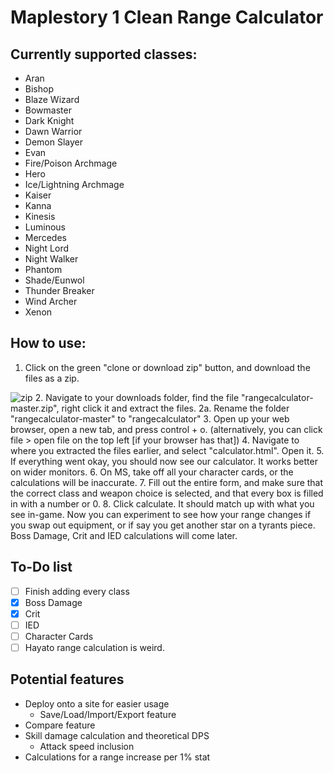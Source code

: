 # Maplestory 1 Clean Range Calculator

## Currently supported classes:
- Aran
- Bishop
- Blaze Wizard
- Bowmaster
- Dark Knight
- Dawn Warrior
- Demon Slayer
- Evan
- Fire/Poison Archmage
- Hero
- Ice/Lightning Archmage
- Kaiser
- Kanna
- Kinesis
- Luminous
- Mercedes
- Night Lord
- Night Walker
- Phantom
- Shade/Eunwol
- Thunder Breaker
- Wind Archer
- Xenon

## How to use:
1. Click on the green "clone or download zip" button, and download the files as a zip.

  ![zip](https://puu.sh/ssS7x/c7fded7742.png)
2. Navigate to your downloads folder, find the file "rangecalculator-master.zip", right click it and extract the files.
	2a. Rename the folder "rangecalculator-master" to "rangecalculator"
3. Open up your web browser, open a new tab, and press control + o. (alternatively, you can click file > open file on the top left [if your browser has that])
4. Navigate to where you extracted the files earlier, and select "calculator.html". Open it.
5. If everything went okay, you should now see our calculator. It works better on wider monitors.
6. On MS, take off all your character cards, or the calculations will be inaccurate.
7. Fill out the entire form, and make sure that the correct class and weapon choice is selected, and that every box is filled in with a number or 0.
8. Click calculate. It should match up with what you see in-game. Now you can experiment to see how your range changes if you swap out equipment, or if say you get another star on a tyrants piece. Boss Damage, Crit and IED calculations will come later.

## To-Do list
- [ ] Finish adding every class
- [x] Boss Damage
- [x] Crit
- [ ] IED
- [ ] Character Cards
- [ ] Hayato range calculation is weird.

## Potential features
- Deploy onto a site for easier usage
  - Save/Load/Import/Export feature
- Compare feature
- Skill damage calculation and theoretical DPS
  - Attack speed inclusion
- Calculations for a range increase per 1% stat
